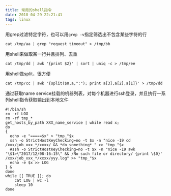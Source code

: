 ```yaml
---
title: 常用的shell指令
date: 2018-04-29 22:21:41
tags: linux
---
```


用grep过滤特定字符，也可以用`grep -v`指定筛选出不包含某些字符的行
```
cat /tmp/aa | grep "request timeout" > /tmp/bb
```

用shell来做取某一行并且排列、去重
```
cat /tmp/dd | awk '{print $2}' | sort | uniq -c > /tmp/ee
```

用shell做split，很方便
```
cat /tmp/cc | awk '{split($0,a,":"); print a[3],a[2],a[1]}' > /tmp/dd
```

通过获取name service挂载的机器列表，对每个机器进行ssh登录，并且执行一系列shell指令获取输出到本地文件
```
#!/bin/sh
rm -rf LOG
rm -rf tmp_*
get_hosts_by_path XXX_name_service | while read x;
do
{
  echo -e "=====$x" > "tmp_"$x
  ssh -o StrictHostKeyChecking=no -t $x -n "nice -19 cd /xxx/job_xxx_*/xxxx/ && *do something* " >> "tmp_"$x
  #ssh -o StrictHostKeyChecking=no -t $x -n "nice -19 awk '\$1>\"2017/12/08-16:15\" && /No such file or directory/ {print \$0}' /xxx/job_xxx_*/xxxx/yyy.log" >> "tmp_"$x
  echo -e $x >> LOG
} &
done
while [[ TRUE ]]; do
    cat LOG | wc -l
    sleep 10
done
```